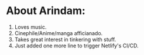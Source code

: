 # About Arindam:  #
1. Loves music.
2. Cinephile/Anime/manga afficianado.
3. Takes great interest in tinkering with stuff.
4. Just added one more line to trigger Netlify's CI/CD.